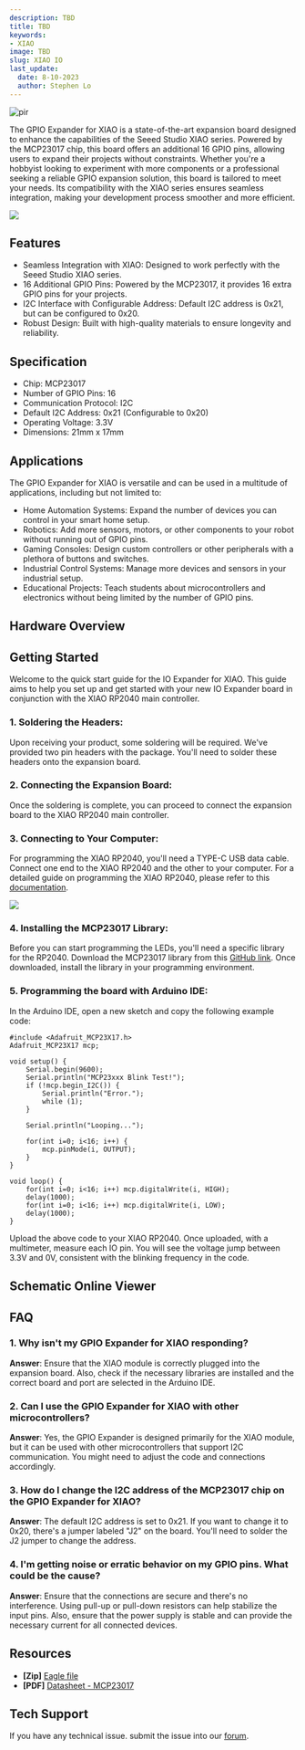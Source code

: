 ```yaml
---
description: TBD
title: TBD
keywords:
- XIAO
image: TBD
slug: XIAO IO
last_update:
  date: 8-10-2023
  author: Stephen Lo
---
```


<p style={{textAlign: 'center'}}><img src="https://raw.githubusercontent.com/Longan-Labs/XIAO_IO_EXPANDER_BOARD/main/images/2-103030415-GPIO-Expander-for-XIAO-font.jpg" alt="pir" width={600} height="auto" /></p>

The GPIO Expander for XIAO is a state-of-the-art expansion board designed to enhance the capabilities of the Seeed Studio XIAO series. Powered by the MCP23017 chip, this board offers an additional 16 GPIO pins, allowing users to expand their projects without constraints. Whether you're a hobbyist looking to experiment with more components or a professional seeking a reliable GPIO expansion solution, this board is tailored to meet your needs. Its compatibility with the XIAO series ensures seamless integration, making your development process smoother and more efficient.
<p style={{textAlign: 'center'}}><a href="https://www.seeedstudio.com/-Grove-VOC-and-eCO2-Gas-Sensor-(SGP30)-p-3071.html" target="_blank"><img src="https://files.seeedstudio.com/wiki/Seeed-WiKi/docs/images/300px-Get_One_Now_Banner-ragular.png" /></a></p>

## Features

- Seamless Integration with XIAO: Designed to work perfectly with the Seeed Studio XIAO series.
- 16 Additional GPIO Pins: Powered by the MCP23017, it provides 16 extra GPIO pins for your projects.
- I2C Interface with Configurable Address: Default I2C address is 0x21, but can be configured to 0x20.
- Robust Design: Built with high-quality materials to ensure longevity and reliability.

## Specification

- Chip: MCP23017
- Number of GPIO Pins: 16
- Communication Protocol: I2C
- Default I2C Address: 0x21 (Configurable to 0x20)
- Operating Voltage: 3.3V
- Dimensions: 21mm x 17mm

## Applications

The GPIO Expander for XIAO is versatile and can be used in a multitude of applications, including but not limited to:

- Home Automation Systems: Expand the number of devices you can control in your smart home setup.
- Robotics: Add more sensors, motors, or other components to your robot without running out of GPIO pins.
- Gaming Consoles: Design custom controllers or other peripherals with a plethora of buttons and switches.
- Industrial Control Systems: Manage more devices and sensors in your industrial setup.
- Educational Projects: Teach students about microcontrollers and electronics without being limited by the number of GPIO pins.

## Hardware Overview


## Getting Started

Welcome to the quick start guide for the IO Expander for XIAO. This guide aims to help you set up and get started with your new IO Expander board in conjunction with the XIAO RP2040 main controller.

### 1. Soldering the Headers:
Upon receiving your product, some soldering will be required. We've provided two pin headers with the package. You'll need to solder these headers onto the expansion board. 

### 2. Connecting the Expansion Board:
Once the soldering is complete, you can proceed to connect the expansion board to the XIAO RP2040 main controller.

### 3. Connecting to Your Computer:
For programming the XIAO RP2040, you'll need a TYPE-C USB data cable. Connect one end to the XIAO RP2040 and the other to your computer. For a detailed guide on programming the XIAO RP2040, please refer to this [documentation](https://wiki.seeedstudio.com/XIAO-RP2040/).

![](https://raw.githubusercontent.com/Longan-Labs/XIAO_IO_EXPANDER_BOARD/main/images/6-103030415-GPIO-Expander-for-XIAO-feature.jpg)

### 4. Installing the MCP23017 Library:
Before you can start programming the LEDs, you'll need a specific library for the RP2040. Download the MCP23017 library from this [GitHub link](https://github.com/Longan-Labs/Adafruit-MCP23017-Arduino-Library). Once downloaded, install the library in your programming environment.

### 5. Programming the board with Arduino IDE:
In the Arduino IDE, open a new sketch and copy the following example code:

```arduino
#include <Adafruit_MCP23X17.h>
Adafruit_MCP23X17 mcp;

void setup() {
    Serial.begin(9600);
    Serial.println("MCP23xxx Blink Test!");
    if (!mcp.begin_I2C()) {
        Serial.println("Error.");
        while (1);
    }

    Serial.println("Looping...");

    for(int i=0; i<16; i++) {
        mcp.pinMode(i, OUTPUT);
    }
}

void loop() {
    for(int i=0; i<16; i++) mcp.digitalWrite(i, HIGH);
    delay(1000);
    for(int i=0; i<16; i++) mcp.digitalWrite(i, LOW);
    delay(1000);
}
```

Upload the above code to your XIAO RP2040. Once uploaded, with a multimeter, measure each IO pin. You will see the voltage jump between 3.3V and 0V, consistent with the blinking frequency in the code.

## Schematic Online Viewer

<div className="altium-ecad-viewer" data-project-src="https://github.com/Longan-Labs/XIAO_IO_EXPANDER_BOARD/raw/main/XIAO_IO.zip" style={{borderRadius: '0px 0px 4px 4px', height: 500, borderStyle: 'solid', borderWidth: 1, borderColor: 'rgb(241, 241, 241)', overflow: 'hidden', maxWidth: 1280, maxHeight: 700, boxSizing: 'border-box'}}>
</div>

## FAQ

### 1. Why isn't my GPIO Expander for XIAO responding?

**Answer**: Ensure that the XIAO module is correctly plugged into the expansion board. Also, check if the necessary libraries are installed and the correct board and port are selected in the Arduino IDE.

### 2. Can I use the GPIO Expander for XIAO with other microcontrollers?

**Answer**: Yes, the GPIO Expander is designed primarily for the XIAO module, but it can be used with other microcontrollers that support I2C communication. You might need to adjust the code and connections accordingly.

### 3. How do I change the I2C address of the MCP23017 chip on the GPIO Expander for XIAO?

**Answer**: The default I2C address is set to 0x21. If you want to change it to 0x20, there's a jumper labeled "J2" on the board. You'll need to solder the J2 jumper to change the address.

### 4. I'm getting noise or erratic behavior on my GPIO pins. What could be the cause?

**Answer**: Ensure that the connections are secure and there's no interference. Using pull-up or pull-down resistors can help stabilize the input pins. Also, ensure that the power supply is stable and can provide the necessary current for all connected devices.


## Resources

- **[Zip]** [Eagle file](https://github.com/Longan-Labs/XIAO_IO_EXPANDER_BOARD/raw/main/XIAO_IO.zip)
- **[PDF]** [Datasheet - MCP23017](https://github.com/Longan-Labs/XIAO_IO_EXPANDER_BOARD/blob/main/MCP23017_Data_Sheet_DS20001952-2998473.pdf)

## Tech Support
If you have any technical issue.  submit the issue into our [forum](https://forum.seeedstudio.com/).
